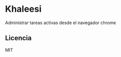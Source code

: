 Khaleesi
=================

Administrar tareas activas desde el navegador chrome

Licencia
---------
MIT
